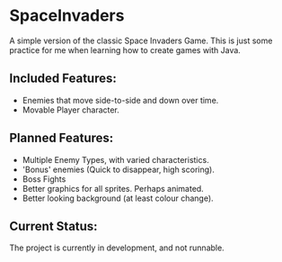 SpaceInvaders
=============

A simple version of the classic Space Invaders Game.
This is just some practice for me when learning how to
create games with Java.

Included Features:
------------------
* Enemies that move side-to-side and down over time.
* Movable Player character.

Planned Features:
-----------------
* Multiple Enemy Types, with varied characteristics.
* 'Bonus' enemies (Quick to disappear, high scoring).
* Boss Fights
* Better graphics for all sprites. Perhaps animated.
* Better looking background (at least colour change).

Current Status:
---------------
The project is currently in development, and not runnable.
